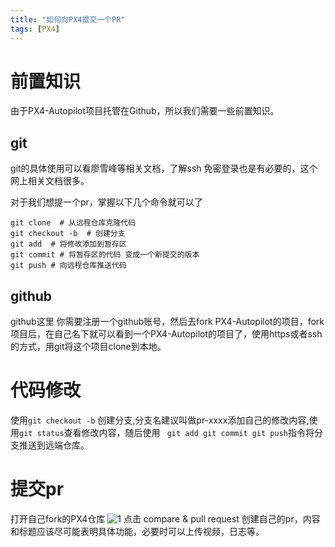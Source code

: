 ```yaml
---
title: "如何向PX4提交一个PR"
tags: [PX4]
---
```

# 前置知识 
由于PX4-Autopilot项目托管在Github，所以我们需要一些前置知识。
## git
git的具体使用可以看廖雪峰等相关文档，了解ssh 免密登录也是有必要的，这个网上相关文档很多。

对于我们想提一个pr，掌握以下几个命令就可以了 

    git clone  # 从远程仓库克隆代码
    git checkout -b  # 创建分支
    git add  # 将修改添加到暂存区 
    git commit # 将暂存区的代码 变成一个新提交的版本 
    git push # 向远程仓库推送代码 

## github

github这里 你需要注册一个github账号，然后去fork PX4-Autopilot的项目，fork项目后，在自己名下就可以看到一个PX4-Autopilot的项目了，使用https或者ssh的方式，用git将这个项目clone到本地。
# 代码修改 
使用```git checkout -b``` 创建分支,分支名建议叫做pr-xxxx添加自己的修改内容,使用```git status```查看修改内容，随后使用 ``` git add git commit git push```指令将分支推送到远端仓库。
# 提交pr
打开自己fork的PX4仓库 
![1](https://github.com/ShiauweiZhao/shiauweizhao.github.io/raw/master/images/pr-2-px4.jpg)
点击 compare & pull request 创建自己的pr，内容和标题应该尽可能表明具体功能，必要时可以上传视频，日志等。